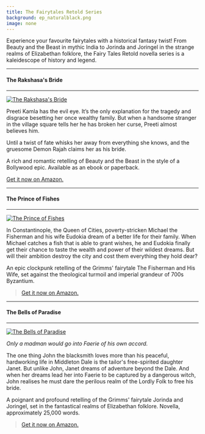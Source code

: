 ```yaml
---
title: The Fairytales Retold Series
background: ep_naturalblack.png
image: none
---
```


Experience your favourite fairytales with a historical fantasy twist! From Beauty and the Beast in mythic India to Jorinda and Joringel in the strange realms of Elizabethan folklore, the Fairy Tales Retold novella series is a kaleidescope of history and legend. 

---
#### The Rakshasa's Bride
---
[![The Rakshasa's Bride](http://suzannahrowntree.site/images/books/TRBsmallcover.jpg#right)](https://www.amazon.com/gp/product/B00RDPQEJG/ref=as_li_qf_sp_asin_il_tl?ie=UTF8&tag=suzannahsite-20&camp=1789&creative=9325&linkCode=as2&creativeASIN=B00RDPQEJG&linkId=6518ebe714c2ffd824c8128cd2dbaf7a) 

Preeti Kamla has the evil eye. It’s the only explanation for the tragedy and disgrace besetting her once wealthy family. But when a handsome stranger in the village square tells her he has broken her curse, Preeti almost believes him.

Until a twist of fate whisks her away from everything she knows, and the gruesome Demon Rajah claims her as his bride. 

A rich and romantic retelling of Beauty and the Beast in the style of a Bollywood epic. Available as an ebook or paperback.

[<i class="fa fa-amazon" aria-hidden="true"></i> Get it now on Amazon.](https://www.amazon.com/gp/product/B00RDPQEJG/ref=as_li_qf_sp_asin_il_tl?ie=UTF8&tag=suzannahsite-20&camp=1789&creative=9325&linkCode=as2&creativeASIN=B00RDPQEJG&linkId=6518ebe714c2ffd824c8128cd2dbaf7a)

---
#### The Prince of Fishes
---
[![The Prince of Fishes](http://suzannahrowntree.site/images/books/prince_of_fishes.jpg#right)](https://www.amazon.com/gp/product/B0131LAEU0/ref=as_li_qf_sp_asin_il_tl?ie=UTF8&tag=suzannahsite-20&camp=1789&creative=9325&linkCode=as2&creativeASIN=B0131LAEU0&linkId=5dc24fdd20f4f683169cf98aa8ed529c)

In Constantinople, the Queen of Cities, poverty-stricken Michael the Fisherman and his wife Eudokia dream of a better life for their family. When Michael catches a fish that is able to grant wishes, he and Eudokia finally get their chance to taste the wealth and power of their wildest dreams. But will their ambition destroy the city and cost them everything they hold dear?

An epic clockpunk retelling of the Grimms' fairytale The Fisherman and His Wife, set against the theological turmoil and imperial grandeur of 700s Byzantium. 

> [<i class="fa fa-amazon" aria-hidden="true"></i> Get it now on Amazon.](https://www.amazon.com/gp/product/B0131LAEU0/ref=as_li_qf_sp_asin_il_tl?ie=UTF8&tag=suzannahsite-20&camp=1789&creative=9325&linkCode=as2&creativeASIN=B0131LAEU0&linkId=5dc24fdd20f4f683169cf98aa8ed529c)

---
#### The Bells of Paradise
---
[![The Bells of Paradise](http://suzannahrowntree.site/images/books/BOPCoversmall.jpg#right)](https://www.amazon.com/gp/product/B0131LAEU0/ref=as_li_qf_sp_asin_il_tl?ie=UTF8&tag=suzannahsite-20&camp=1789&creative=9325&linkCode=as2&creativeASIN=B0131LAEU0&linkId=d6a17371255a64c7bf9e88fc36161960)

_Only a madman would go into Faerie of his own accord._

The one thing John the blacksmith loves more than his peaceful, hardworking life in Middleton Dale is the tailor's free-spirited daughter Janet. But unlike John, Janet dreams of adventure beyond the Dale. And when her dreams lead her into Faerie to be captured by a dangerous witch, John realises he must dare the perilous realm of the Lordly Folk to free his bride.

A poignant and profound retelling of the Grimms' fairytale Jorinda and Joringel, set in the fantastical realms of Elizabethan folklore. Novella, approximately 25,000 words.

> [<i class="fa fa-amazon" aria-hidden="true"></i> Get it now on Amazon.](https://www.amazon.com/gp/product/B0131LAEU0/ref=as_li_qf_sp_asin_il_tl?ie=UTF8&tag=suzannahsite-20&camp=1789&creative=9325&linkCode=as2&creativeASIN=B0131LAEU0&linkId=d6a17371255a64c7bf9e88fc36161960)
